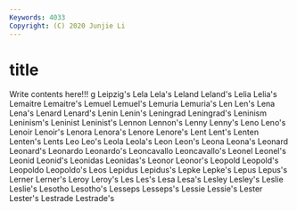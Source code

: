 ```yaml
---
Keywords: 4033
Copyright: (C) 2020 Junjie Li
---
```


# title

Write contents here!!!
g 
Leipzig's
Lela 
Lela's 
Leland 
Leland's 
Lelia 
Lelia's 
Lemaitre 
Lemaitre's 
Lemuel 
Lemuel's
Lemuria 
Lemuria's 
Len 
Len's 
Lena 
Lena's 
Lenard 
Lenard's 
Lenin 
Lenin's
Leningrad 
Leningrad's 
Leninism 
Leninism's 
Leninist 
Leninist's 
Lennon 
Lennon's 
Lenny 
Lenny's
Leno 
Leno's 
Lenoir 
Lenoir's 
Lenora 
Lenora's 
Lenore 
Lenore's 
Lent 
Lent's
Lenten 
Lenten's 
Lents 
Leo 
Leo's 
Leola 
Leola's 
Leon 
Leon's 
Leona
Leona's 
Leonard 
Leonard's 
Leonardo 
Leonardo's 
Leoncavallo 
Leoncavallo's 
Leonel 
Leonel's 
Leonid
Leonid's 
Leonidas 
Leonidas's 
Leonor 
Leonor's 
Leopold 
Leopold's 
Leopoldo 
Leopoldo's 
Leos
Lepidus 
Lepidus's 
Lepke 
Lepke's 
Lepus 
Lepus's 
Lerner 
Lerner's 
Leroy 
Leroy's
Les 
Les's 
Lesa 
Lesa's 
Lesley 
Lesley's 
Leslie 
Leslie's 
Lesotho 
Lesotho's
Lesseps 
Lesseps's 
Lessie 
Lessie's 
Lester 
Lester's 
Lestrade 
Lestrade's 
